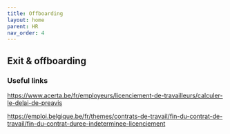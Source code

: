 ```yaml
---
title: Offboarding
layout: home
parent: HR
nav_order: 4
---
```


## Exit & offboarding

### Useful links

https://www.acerta.be/fr/employeurs/licenciement-de-travailleurs/calculer-le-delai-de-preavis

https://emploi.belgique.be/fr/themes/contrats-de-travail/fin-du-contrat-de-travail/fin-du-contrat-duree-indeterminee-licenciement
